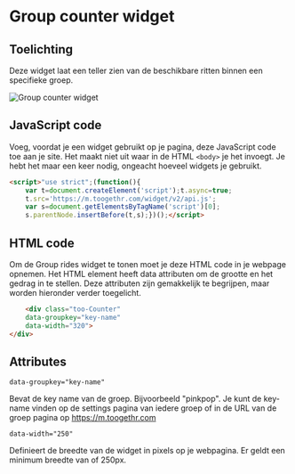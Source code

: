 Group counter widget
====================

## Toelichting

Deze widget laat een teller zien van de beschikbare ritten binnen een specifieke groep.

![Group counter widget](http://www.toogethr.com/sites/default/files/styles/large/public/1/counter.png?itok=SxYEgFCt)

## JavaScript code

Voeg, voordat je een widget gebruikt op je pagina, deze JavaScript code toe aan je site. Het maakt niet uit waar in de HTML `<body>` je het invoegt. Je hebt het maar een keer nodig, ongeacht hoeveel widgets je gebruikt.

```html
<script>"use strict";(function(){
	var t=document.createElement('script');t.async=true; 
	t.src='https://m.toogethr.com/widget/v2/api.js'; 
	var s=document.getElementsByTagName('script')[0]; 
	s.parentNode.insertBefore(t,s);})();</script>
```

## HTML code

Om de Group rides widget te tonen moet je deze HTML code in je webpage opnemen. Het HTML element heeft data attributen om de grootte en het gedrag in te stellen. Deze attributen zijn gemakkelijk te begrijpen, maar worden hieronder verder toegelicht.

```html
	<div class="too-Counter"
	data-groupkey="key-name"
	data-width="320">
</div>
``` 

## Attributes

`data-groupkey="key-name"`

Bevat de key name van de groep. Bijvoorbeeld "pinkpop". Je kunt de key-name vinden op de settings pagina van iedere groep of in de URL van de groep pagina op https://m.toogethr.com

`data-width="250"`

Definieert de breedte van de widget in pixels op je webpagina. Er geldt een minimum breedte van of 250px.
